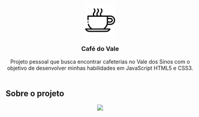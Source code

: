<br/>
<p align="center">
  <a href="https://github.com/ecmedeiros/CafeDoVale">
    <img src="images/logo.png" alt="Logo" width="80" height="80">
  </a>

  <h3 align="center">Café do Vale</h3>

  <p align="center">
    Projeto pessoal que busca encontrar cafeterias no Vale dos Sinos com o objetivo de desenvolver minhas habilidades em JavaScript HTML5 e CSS3.
    <br/>
    <br/>
  </p>
</p>

## Sobre o projeto
<div align="center">
    <img src="images/projeto.gif"/>
</div>







